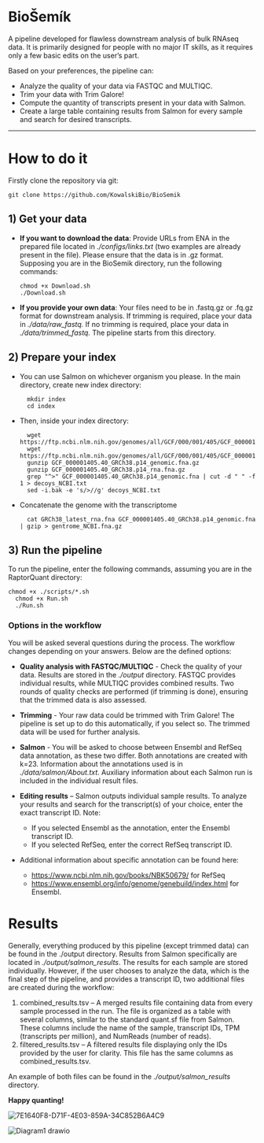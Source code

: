 # BioŠemík
A pipeline developed for flawless downstream analysis of bulk RNAseq data. It is primarily designed for people with no major IT skills, as it requires only a few basic edits on the user’s part.

Based on your preferences, the pipeline can:
- Analyze the quality of your data via FASTQC and MULTIQC.
- Trim your data with Trim Galore!
- Compute the quantity of transcripts present in your data with Salmon.
- Create a large table containing results from Salmon for every sample and search for desired transcripts.
 ___________________

# How to do it
Firstly clone the repository via git:

	git clone https://github.com/KowalskiBio/BioSemik

## 1) Get your data
- **If you want to download the data**: Provide URLs from ENA in the prepared file located in _./configs/links.txt_ (two examples are already present in the file). Please ensure that the data is in .gz format. Supposing you are in the BioSemik directory, run the following commands:

      chmod +x Download.sh
      ./Download.sh

- **If you provide your own data**: Your files need to be in .fastq.gz or .fq.gz format for downstream analysis. If trimming is required, place your data in _./data/raw_fastq._ If no trimming is required, place your data in _./data/trimmed_fastq._ The pipeline starts from this directory.


## 2) Prepare your index
- You can use Salmon on whichever organism you please. In the main directory, create new index directory:

		mkdir index
  		cd index
- Then, inside your index directory:
  
		wget https://ftp.ncbi.nlm.nih.gov/genomes/all/GCF/000/001/405/GCF_000001405.40_GRCh38.p14/GCF_000001405.40_GRCh38.p14_genomic.fna.gz
		wget https://ftp.ncbi.nlm.nih.gov/genomes/all/GCF/000/001/405/GCF_000001405.40_GRCh38.p14/GCF_000001405.40_GRCh38.p14_rna.fna.gz
  		gunzip GCF_000001405.40_GRCh38.p14_genomic.fna.gz
  		gunzip GCF_000001405.40_GRCh38.p14_rna.fna.gz
		grep "^>" GCF_000001405.40_GRCh38.p14_genomic.fna | cut -d " " -f 1 > decoys_NCBI.txt
		sed -i.bak -e 's/>//g' decoys_NCBI.txt
- Concatenate the genome with the transcriptome
  
 		cat GRCh38_latest_rna.fna GCF_000001405.40_GRCh38.p14_genomic.fna | gzip > gentrome_NCBI.fna.gz

## 3) Run the pipeline
To run the pipeline, enter the following commands, assuming you are in the RaptorQuant directory:

	chmod +x ./scripts/*.sh
      chmod +x Run.sh
      ./Run.sh

### Options in the workflow
You will be asked several questions during the process. The workflow changes depending on your answers. Below are the defined options:
- **Quality analysis with FASTQC/MULTIQC** - Check the quality of your data. Results are stored in the _./output_ directory. FASTQC provides individual results, while MULTIQC provides combined results. Two rounds of quality checks are performed (if trimming is done), ensuring that the trimmed data is also assessed.
- **Trimming** -  Your raw data could be trimmed with Trim Galore! The pipeline is set up to do this automatically, if you select so. The trimmed data will be used for further analysis.
- **Salmon** - You will be asked to choose between Ensembl and RefSeq data annotation, as these two differ. Both annotations are created with k=23. Information about the annotations used is in _./data/salmon/About.txt_. Auxiliary information about each Salmon run is included in the individual result files.
- **Editing results** – Salmon outputs individual sample results. To analyze your results and search for the transcript(s) of your choice, enter the exact transcript ID. Note:
  - If you selected Ensembl as the annotation, enter the Ensembl transcript ID.
  - If you selected RefSeq, enter the correct RefSeq transcript ID.

- Additional information about specific annotation can be found here:
	- https://www.ncbi.nlm.nih.gov/books/NBK50679/ for RefSeq
 	- https://www.ensembl.org/info/genome/genebuild/index.html for Ensembl.

# Results
Generally, everything produced by this pipeline (except trimmed data) can be found in the ./output directory. Results from Salmon specifically are located in _./output/salmon_results_. The results for each sample are stored individually. However, if the user chooses to analyze the data, which is the final step of the pipeline, and provides a transcript ID, two additional files are created during the workflow:
1) combined_results.tsv – A merged results file containing data from every sample processed in the run. The file is organized as a table with several columns, similar to the standard quant.sf file from Salmon. These columns include the name of the sample, transcript IDs, TPM (transcripts per million), and NumReads (number of reads).
2) filtered_results.tsv – A filtered results file displaying only the IDs provided by the user for clarity. This file has the same columns as combined_results.tsv.

An example of both files can be found in the _./output/salmon_results_ directory.


**Happy quanting!**

![7E1640F8-D71F-4E03-859A-34C852B6A4C9](https://github.com/user-attachments/assets/e0420a5f-b6c2-40cc-87c5-1894d1719c24)






![Diagram1 drawio](https://github.com/user-attachments/assets/0431422d-071b-4705-8f4c-8d3b3b6a8235)
